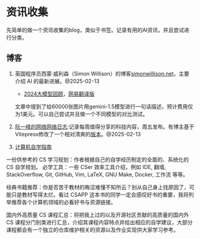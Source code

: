 # 资讯收集
先简单的做一个资讯收集的blog，类似于书签。记录有用的AI资讯，并且尝试进行分类。

## 博客
1. 英国程序员西蒙·威利森（Simon Willison）的博客[simonwillison.net](https://simonwillison.net/)，主要介绍 AI 的最新进展。@2025-02-13
    - [2024大模型回顾](https://simonwillison.net/2024/Dec/31/llms-in-2024/)，[网易翻译版](https://www.163.com/dy/article/JKTHVG4C0511AQHO.html)
    
    文章中提到了给60000张图片用gemini-1.5模型进行一句话描述，预计费用仅为1美元。可以自己尝试并且做一个不同模型的对比测试。

2. [阮一峰的网络网络日志](https://www.ruanyifeng.com/blog/):记录每周值得分享的科技内容，周五发布。有博主基于Vitepress修改了一个相对清爽的[版本](https://ruanyf-weekly.plantree.me/weekly/issue-332)。@2025-02-13

3. [计算机自学指南](https://csdiy.wiki/)

一份供参考的 CS 学习规划：作者根据自己的自学经历制定的全面的、系统化的 CS 自学规划。
必学工具：一些 CSer 效率工具介绍，例如 IDE, 翻墙, StackOverflow, Git, GitHub, Vim, LaTeX, GNU Make, Docker, 工作流 等等。

经典书籍推荐：你是否苦于教材的晦涩难懂不知所云？别从自己身上找原因了，可能只是教材写得太烂。看过 CSAPP 这本书的同学一定会感叹好书的重要，我将列举推荐各个计算机领域的必看好书与资源链接。

国内外高质量 CS 课程汇总：将把我上过的以及开源社区贡献的高质量的国内外 CS 课程分门别类进行汇总，介绍其课程内容特点并给出相应的自学建议，大部分课程都会有一个独立的仓库维护相关的资源以及作业实现供大家学习参考。